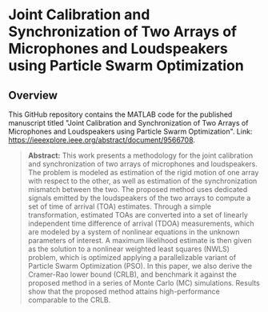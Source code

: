 # Joint Calibration and Synchronization of Two Arrays of Microphones and Loudspeakers using Particle Swarm Optimization

## Overview
This GitHub repository contains the MATLAB code for the published manuscript titled "Joint Calibration and Synchronization of Two Arrays of Microphones and Loudspeakers using Particle Swarm Optimization". Link: https://ieeexplore.ieee.org/abstract/document/9566708.

> **Abstract:** This work presents a methodology for the joint calibration and synchronization of two arrays of microphones and loudspeakers. The problem is modeled as estimation of the rigid motion of one array with respect to the other, as well as estimation of the synchronization mismatch between the two. The proposed method uses dedicated signals emitted by the loudspeakers of the two arrays to compute a set of time of arrival (TOA) estimates. Through a simple transformation, estimated TOAs are converted into a set of linearly independent time difference of arrival (TDOA) measurements, which are modeled by a system of nonlinear equations in the unknown parameters of interest. A maximum likelihood estimate is then given as the solution to a nonlinear weighted least squares (NWLS) problem, which is optimized applying a parallelizable variant of Particle Swarm Optimization (PSO). In this paper, we also derive the Cramer-Rao lower bound (CRLB), and benchmark it against the proposed method in a series of Monte Carlo (MC) simulations. Results show that the proposed method attains high-performance comparable to the CRLB.
